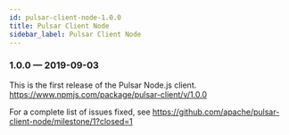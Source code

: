 ```yaml
---
id: pulsar-client-node-1.0.0
title: Pulsar Client Node
sidebar_label: Pulsar Client Node
---
```


### 1.0.0 &mdash; 2019-09-03 <a id="1.0.0"></a>

This is the first release of the Pulsar Node.js client.
https://www.npmjs.com/package/pulsar-client/v/1.0.0

For a complete list of issues fixed, see
https://github.com/apache/pulsar-client-node/milestone/1?closed=1